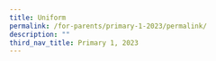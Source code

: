 ```yaml
---
title: Uniform
permalink: /for-parents/primary-1-2023/permalink/
description: ""
third_nav_title: Primary 1, 2023
---
```

